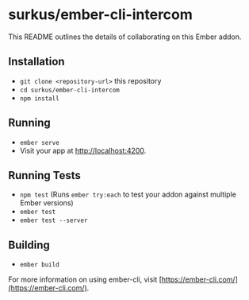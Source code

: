 # surkus/ember-cli-intercom

This README outlines the details of collaborating on this Ember addon.

## Installation

* `git clone <repository-url>` this repository
* `cd surkus/ember-cli-intercom`
* `npm install`

## Running

* `ember serve`
* Visit your app at [http://localhost:4200](http://localhost:4200).

## Running Tests

* `npm test` (Runs `ember try:each` to test your addon against multiple Ember versions)
* `ember test`
* `ember test --server`

## Building

* `ember build`

For more information on using ember-cli, visit [https://ember-cli.com/](https://ember-cli.com/).
